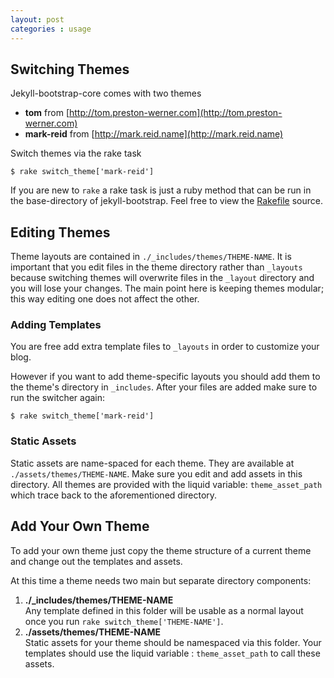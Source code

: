 ```yaml
---
layout: post
categories : usage
---
```



## Switching Themes

Jekyll-bootstrap-core comes with two themes

- **tom** from [http://tom.preston-werner.com](http://tom.preston-werner.com)
- **mark-reid** from [http://mark.reid.name](http://mark.reid.name)

Switch themes via the rake task

    $ rake switch_theme['mark-reid']

If you are new to `rake` a rake task is just a ruby method that can be run in the base-directory
of jekyll-bootstrap. Feel free to view the [Rakefile](https://github.com/plusjade/jekyll-bootstrap/blob/master/Rakefile) source.

## Editing Themes

Theme layouts are contained in `./_includes/themes/THEME-NAME`.
It is important that you edit files in the theme directory rather than `_layouts` 
because switching themes will overwrite files in the `_layout` directory and you will lose your changes.
The main point here is keeping themes modular; this way editing one does not affect the other.

### Adding Templates

You are free add extra template files to `_layouts` in order to customize your blog.

However if you want to add theme-specific layouts you should add them to the theme's directory in `_includes`.
After your files are added make sure to run the switcher again:

    $ rake switch_theme['mark-reid']


### Static Assets

Static assets are name-spaced for each theme. They are available at `./assets/themes/THEME-NAME`.
Make sure you edit and add assets in this directory.
All themes are provided with the liquid variable: `theme_asset_path` which trace back to the aforementioned directory.

## Add Your Own Theme

To add your own theme just copy the theme structure of a current theme and change out the templates and assets.

At this time a theme needs two main but separate directory components:

1. **./\_includes/themes/THEME-NAME**  
  Any template defined in this folder will be usable as a normal layout once you run `rake switch_theme['THEME-NAME']`.
1. **./assets/themes/THEME-NAME**  
  Static assets for your theme should be namespaced via this folder.
  Your templates should use the liquid variable : `theme_asset_path` to call these assets.


